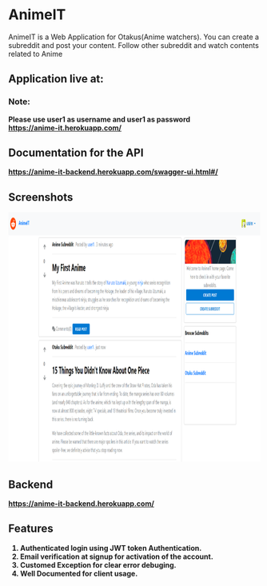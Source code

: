 # AnimeIT
AnimeIT is a Web Application for Otakus(Anime watchers). You can create a subreddit and post your content. Follow other subreddit and watch contents related to Anime

## Application live at: <p>
### <b>Note: <b>
Please use user1 as username and user1 as password \
<https://anime-it.herokuapp.com/>

 ## Documentation for the API
  <https://anime-it-backend.herokuapp.com/swagger-ui.html#/>
  
  ## Screenshots
  <img src="https://raw.githubusercontent.com/Shubhojeetban/AnimeIT/main/screenshots/home-page.png" width=100% height= 500>
  
  ## Backend 
  <https://anime-it-backend.herokuapp.com/>
  
  ## Features
  
  1. Authenticated login using JWT token Authentication. 
  2. Email verification at signup for activation of the account.
  3. Customed Exception for clear error debuging. 
  4. Well Documented for client usage. 
